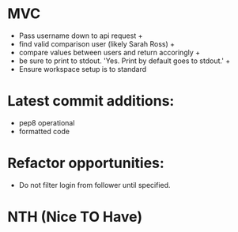 # MVC
- Pass username down to api request +
- find valid comparison user (likely Sarah Ross) +
- compare values between users and return accoringly +
- be sure to print to stdout. 'Yes. Print by default goes to stdout.' + 
- Ensure workspace setup is to standard


# Latest commit additions:
- pep8 operational
- formatted code

# Refactor opportunities:
- Do not filter login from follower until specified. 


# NTH (Nice TO Have)

